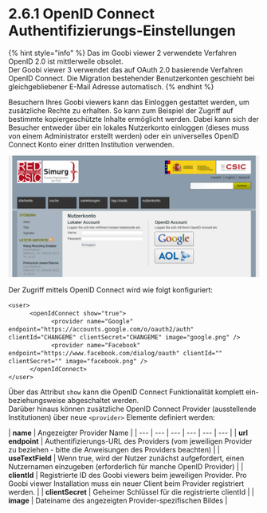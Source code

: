 # 2.6.1 OpenID Connect Authentifizierungs-Einstellungen

{% hint style="info" %}
Das im Goobi viewer 2 verwendete Verfahren OpenID 2.0 ist mittlerweile obsolet.  
Der Goobi viewer 3 verwendet das auf OAuth 2.0 basierende Verfahren OpenID Connect. Die Migration bestehender Benutzerkonten geschieht bei gleichgebliebener E-Mail Adresse automatisch.
{% endhint %}

Besuchern Ihres Goobi viewers kann das Einloggen gestattet werden, um zusätzliche Rechte zu erhalten. So kann zum Beispiel der Zugriff auf bestimmte kopiergeschützte Inhalte ermöglicht werden. Dabei kann sich der Besucher entweder über ein lokales Nutzerkonto einloggen \(dieses muss von einem Administrator erstellt werden\) oder ein universelles OpenID Connect Konto einer dritten Institution verwenden.

![](../../.gitbook/assets/open.png)

Der Zugriff mittels OpenID Connect wird wie folgt konfiguriert:

```markup
<user>
      <openIdConnect show="true">
            <provider name="Google" endpoint="https://accounts.google.com/o/oauth2/auth" clientId="CHANGEME" clientSecret="CHANGEME" image="google.png" />
            <provider name="Facebook" endpoint="https://www.facebook.com/dialog/oauth" clientId="" clientSecret="" image="facebook.png" />
      </openIdConnect> 
</user>
```

Über das Attribut `show` kann die OpenID Connect Funktionalität komplett ein- beziehungsweise abgeschaltet werden.  
Darüber hinaus können zusätzliche OpenID Connect Provider \(ausstellende Institutionen\) über neue `<provider>` Elemente definiert werden:

| **name** | Angezeigter Provider Name |
| --- | --- | --- | --- | --- | --- |
| **url endpoint** | Authentifizierungs-URL des Providers \(vom jeweiligen Provider zu beziehen - bitte die Anweisungen des Providers beachten\) |
| **useTextField** | Wenn true, wird der Nutzer zunächst aufgefordert, einen Nutzernamen einzugeben \(erforderlich für manche OpenID Provider\) |
| **clientId** | Registrierte ID des Goobi viewers beim jeweiligen Provider. Pro Goobi viewer Installation muss ein neuer Client beim Provider registriert werden. |
| **clientSecret** | Geheimer Schlüssel für die registrierte clientId |
| **image** | Dateiname des angezeigten Provider-spezifischen Bildes |

